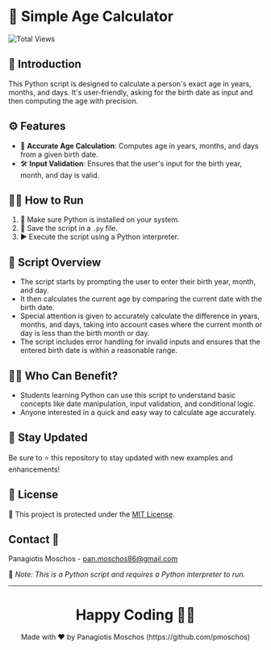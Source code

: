 # 📅 Simple Age Calculator

![Total Views](https://views.whatilearened.today/views/github/pmoschos/pmoschos.svg)

## 🌟 Introduction
This Python script is designed to calculate a person's exact age in years, months, and days. It's user-friendly, asking for the birth date as input and then computing the age with precision.

## ⚙️ Features
- 🚀 **Accurate Age Calculation**: Computes age in years, months, and days from a given birth date.
- 🛠️ **Input Validation**: Ensures that the user's input for the birth year, month, and day is valid.

## 🏃‍♂️ How to Run
1. 🐍 Make sure Python is installed on your system.
2. 📝 Save the script in a `.py` file.
3. ▶️ Execute the script using a Python interpreter.

## 🧭 Script Overview
- The script starts by prompting the user to enter their birth year, month, and day.
- It then calculates the current age by comparing the current date with the birth date.
- Special attention is given to accurately calculate the difference in years, months, and days, taking into account cases where the current month or day is less than the birth month or day.
- The script includes error handling for invalid inputs and ensures that the entered birth date is within a reasonable range.

## 👨‍💻 Who Can Benefit?
- Students learning Python can use this script to understand basic concepts like date manipulation, input validation, and conditional logic.
- Anyone interested in a quick and easy way to calculate age accurately.

## 📢 Stay Updated

Be sure to ⭐ this repository to stay updated with new examples and enhancements!

## 📄 License
🔐 This project is protected under the [MIT License](https://mit-license.org/).


## Contact 📧
Panagiotis Moschos - pan.moschos86@gmail.com

🔗 *Note: This is a Python script and requires a Python interpreter to run.*

---
<h1 align=center>Happy Coding 👨‍💻 </h1>

<p align="center">
  Made with ❤️ by Panagiotis Moschos (https://github.com/pmoschos)
</p>